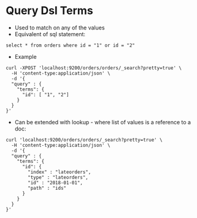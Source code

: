 # Query Dsl Terms #

* Used to match on any of the values
* Equivalent of sql statement:
```
select * from orders where id = "1" or id = "2"
```
* Example
```
curl -XPOST 'localhost:9200/orders/orders/_search?pretty=true' \
  -H 'content-type:application/json' \
  -d '{
  "query" : {
    "terms": {
      "id": [ "1", "2"]
    }
  }
}'
```
* Can be extended with lookup - where list of values is a reference to a doc:
```
curl 'localhost:9200/orders/orders/_search?pretty=true' \
  -H 'content-type:application/json' \
  -d '{
  "query" : {
    "terms": {
      "id": {
        "index" : "lateorders",
        "type" : "lateorders",
        "id" : "2018-01-01",
        "path" : "ids"
      }
    }
  }
}'
```